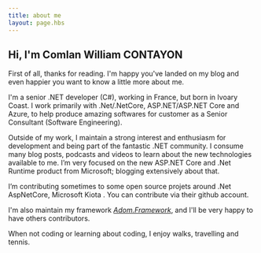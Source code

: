 ```yaml
---
title: about me
layout: page.hbs
---
```


## Hi, I'm Comlan William CONTAYON

First of all, thanks for reading. I'm happy you've landed on my blog and even happier you want to know a little more about me.

I'm a senior .NET developer (C#), working in France, but born in Ivoary Coast. I work primarily with .Net/.NetCore, ASP.NET/ASP.NET Core and Azure, to help produce amazing softwares for customer as a Senior Consultant (Software Engineering).

Outside of my work, I maintain a strong interest and enthusiasm for development and being part of the fantastic .NET community. I consume many blog posts, podcasts and videos to learn about the new technologies available to me. I’m very focused on the new ASP.NET Core and .Net Runtime product from Microsoft; blogging extensively about that.

I’m contributing sometimes to some open source projets around .Net AspNetCore, Microsoft Kiota . You can contribute via their github account.

I'm also maintain my framework [*Adom.Framework*](https://github.com/wcontayon/Adom.Framework), and I'll be very happy to have others contributors.

When not coding or learning about coding, I enjoy walks, travelling and tennis.
